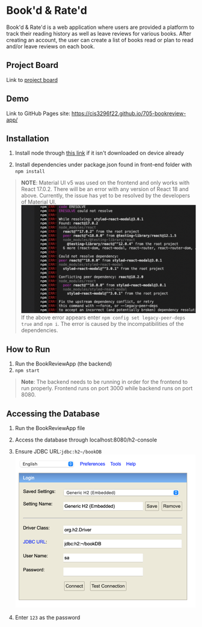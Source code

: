 # Book'd & Rate'd

Book'd & Rate'd is a web application where users are provided a platform to track their reading history as well as leave reviews for various books. After creating an account, the user can create a list of books read or plan to read and/or leave reviews on each book.  

## Project Board
Link to [project board](https://trello.com/b/YncmQM2F/sprint)

## Demo
Link to GitHub Pages site: https://cis3296f22.github.io/705-bookreview-app/

## Installation
1. Install node through [this link](https://nodejs.org/en/) if it isn't downloaded on device already

2. Install dependencies under package.json found in front-end folder with `npm install`

>  __NOTE__: Material UI v5 was used on the frontend and only works with React 17.0.2. There will be an error with any version of React 18 and above. Currently, the issue has yet to be resolved by the developers of Material UI.
![npm install error](InstallationError.jpg)
> If the above error appears enter `npm config set legacy-peer-deps true` and `npm i`.
> The error is caused by the incompatibilities of the dependencies.

## How to Run
1. Run the BookReviewApp (the backend)
2. `npm start`
>__Note__: The backend needs to be running in order for the frontend to run properly. Frontend runs on port 3000 while backend runs on port 8080.



## Accessing the Database
1. Run the BookReviewApp file
2. Access the database through localhost:8080/h2-console
3. Ensure JDBC URL:`jdbc:h2~/bookDB`
![Accessing Database image](AccessingDatabase.jpg)

4. Enter `123` as the password

